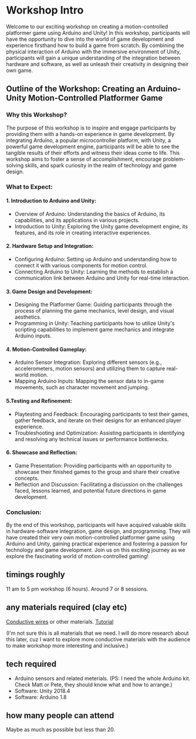 # Workshop Intro
Welcome to our exciting workshop on creating a motion-controlled platformer game using Arduino and Unity! In this workshop, participants will have the opportunity to dive into the world of game development and experience firsthand how to build a game from scratch. By combining the physical interaction of Arduino with the immersive environment of Unity, participants will gain a unique understanding of the integration between hardware and software, as well as unleash their creativity in designing their own game.
## __Outline of the Workshop:__ Creating an Arduino-Unity Motion-Controlled Platformer Game
### Why this Workshop?
The purpose of this workshop is to inspire and engage participants by providing them with a hands-on experience in game development. By integrating Arduino, a popular microcontroller platform, with Unity, a powerful game development engine, participants will be able to see the tangible results of their efforts and witness their ideas come to life. This workshop aims to foster a sense of accomplishment, encourage problem-solving skills, and spark curiosity in the realm of technology and game design.
### What to Expect:
#### 1. Introduction to Arduino and Unity:
- Overview of Arduino: Understanding the basics of Arduino, its capabilities, and its applications in various projects.
- Introduction to Unity: Exploring the Unity game development engine, its features, and its role in creating interactive experiences.
#### 2. Hardware Setup and Integration:
- Configuring Arduino: Setting up Arduino and understanding how to connect it with various components for motion control.
- Connecting Arduino to Unity: Learning the methods to establish a communication link between Arduino and Unity for real-time interaction.
#### 3. Game Design and Development:
- Designing the Platformer Game: Guiding participants through the process of planning the game mechanics, level design, and visual aesthetics.
- Programming in Unity: Teaching participants how to utilize Unity's scripting capabilities to implement game mechanics and integrate Arduino inputs.
#### 4. Motion-Controlled Gameplay:
- Arduino Sensor Integration: Exploring different sensors (e.g., accelerometers, motion sensors) and utilizing them to capture real-world motion.
- Mapping Arduino Inputs: Mapping the sensor data to in-game movements, such as character movement and jumping.
#### 5.Testing and Refinement:
- Playtesting and Feedback: Encouraging participants to test their games, gather feedback, and iterate on their designs for an enhanced player experience.
- Troubleshooting and Optimization: Assisting participants in identifying and resolving any technical issues or performance bottlenecks.
#### 6. Showcase and Reflection:
- Game Presentation: Providing participants with an opportunity to showcase their finished games to the group and share their creative concepts.
- Reflection and Discussion: Facilitating a discussion on the challenges faced, lessons learned, and potential future directions in game development.
### Conclusion:
By the end of this workshop, participants will have acquired valuable skills in hardware-software integration, game design, and programming. They will have created their very own motion-controlled platformer game using Arduino and Unity, gaining practical experience and fostering a passion for technology and game development. Join us on this exciting journey as we explore the fascinating world of motion-controlled gaming!
## timings roughly
11 am to 5 pm workshop (6 hours). Around 7 or 8 sessions. 
## any materials required (clay etc)
[Conductive wires](https://www.sparkfun.com/products/retired/12806) or other materials. [Tutorial](https://www.instructables.com/DIY-Breath-Sensor-with-Arduino-Conductive-Knitted-/)

(I'm not sure this is all materials that we need. I will do more research about this later, cuz I want to explore more conductive materials with the audience to make workshop more interesting and inclusive.)
## tech required 
- Arduino sensors and related meterials. (PS: I need the whole Arduino kit. Check Matt or Pete, they should know what and how to arrange.)
- Software: Unity 2018.4
- Software: Arduino 1.8
## how many people can attend
Maybe as much as possible but less than 20.
